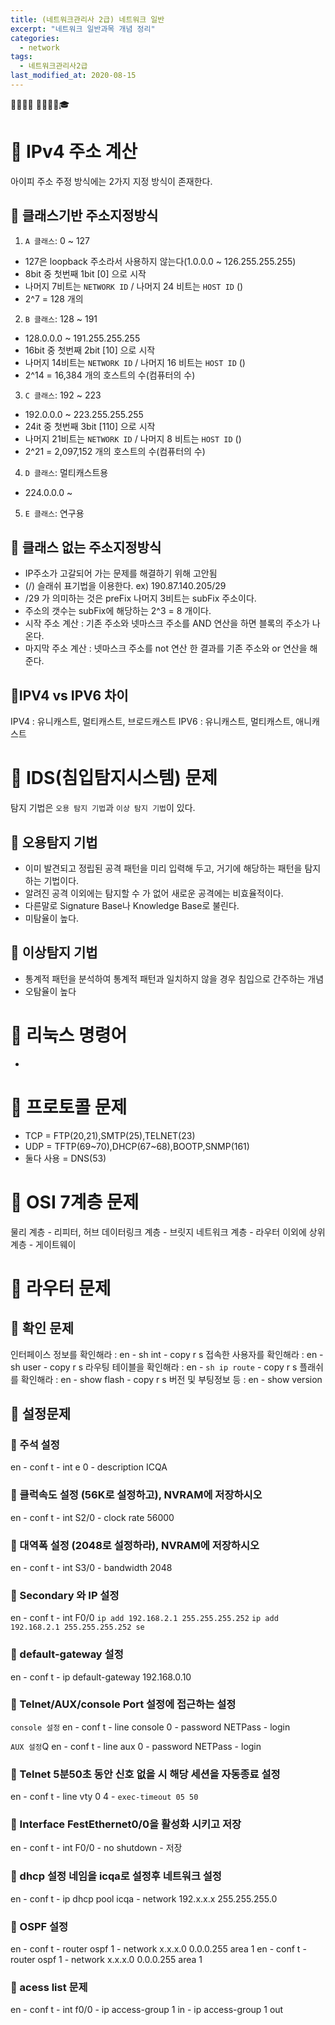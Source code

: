 ```yaml
---
title: (네트워크관리사 2급) 네트워크 일반
excerpt: "네트워크 일반과목 개념 정리"
categories:
  - network
tags:
  - 네트워크관리사2급
last_modified_at: 2020-08-15
---
```

💼📝🔑⏰ 📙📓📘📒🎓

# 💼 IPv4 주소 계산
아이피 주소 주정 방식에는 2가지 지정 방식이 존재한다.


## 📝 클래스기반 주소지정방식
1. `A 클래스`: 0 ~ 127
- 127은 loopback 주소라서 사용하지 않는다(1.0.0.0 ~ 126.255.255.255)
- 8bit 중 첫번째 1bit [0] 으로 시작
- 나머지 7비트는 `NETWORK ID` / 나머지 24 비트는 `HOST ID` ()
- 2^7 =  128 개의 
2. `B 클래스`: 128 ~ 191
- 128.0.0.0 ~ 191.255.255.255
- 16bit 중  첫번째 2bit [10] 으로 시작
- 나머지 14비트는 `NETWORK ID` / 나머지 16 비트는 `HOST ID` ()
- 2^14 =  16,384 개의 호스트의 수(컴퓨터의 수)
3. `C 클래스`: 192 ~ 223
- 192.0.0.0 ~ 223.255.255.255
- 24it 중  첫번째 3bit [110] 으로 시작
- 나머지 21비트는 `NETWORK ID` / 나머지 8 비트는 `HOST ID` ()
- 2^21 =  2,097,152 개의 호스트의 수(컴퓨터의 수)
4. `D 클래스`: 멀티캐스트용
- 224.0.0.0 ~ 
5. `E 클래스`: 연구용


## 📝 클래스 없는 주소지정방식
- IP주소가 고갈되어 가는 문제를 해결하기 위해 고안됨
- (/) 슬래쉬 표기법을 이용한다. ex) 190.87.140.205/29
- /29 가 의미하는 것은 preFix 나머지 3비트는 subFix 주소이다.
- 주소의 갯수는 subFix에 해당하는 2^3 = 8 개이다.
- 시작 주소 계산 : 기존 주소와 넷마스크 주소를 AND 연산을 하면 블록의 주소가 나온다.
- 마지막 주소 계산 : 넷마스크 주소를 not 연산 한 결과를 기존 주소와 or 연산을 해준다.


## 📝IPV4 vs IPV6 차이
IPV4 : 유니캐스트, 멀티캐스트, 브로드캐스트
IPV6 : 유니캐스트, 멀티캐스트, 애니캐스트


# 💼 IDS(침입탐지시스템) 문제
탐지 기법은 `오용 탐지 기법`과 `이상 탐지 기법`이 있다.

## 📝 오용탐지 기법
- 이미 발견되고 정립된 공격 패턴을 미리 입력해 두고, 거기에 해당하는 패턴을 탐지하는 기법이다.
- 알려진 공격 이외에는 탐지할 수 가 없어 새로운 공격에는 비효율적이다.
- 다른말로 Signature Base나 Knowledge Base로 불린다.
- 미탐율이 높다.

## 📝 이상탐지 기법
- 통계적 패턴을 분석하여 통계적 패턴과 일치하지 않을 경우 침입으로 간주하는 개념
- 오탐율이 높다

# 💼 리눅스 명령어
- 


# 💼 프로토콜 문제
- TCP = FTP(20,21),SMTP(25),TELNET(23)
- UDP = TFTP(69~70),DHCP(67~68),BOOTP,SNMP(161)
- 둘다 사용 = DNS(53)

# 💼 OSI 7계층 문제
물리 계층 - 리피터, 허브
데이터링크 계층 - 브릿지
네트워크 계층 - 라우터
이외에 상위계층 - 게이트웨이

# 💼 라우터 문제
## 📝 확인 문제
인터페이스 정보를 확인해라 : en - sh int - copy r s
접속한 사용자를 확인해라 : en - sh user - copy r s
라우팅 테이블을 확인해라 : en - `sh ip route` - copy r s
플래쉬를 확인해라 : en - show flash - copy r s
버전 및 부팅정보 등 : en - show version

## 📝 설정문제
### 🔑 주석 설정
en - conf t - int e 0 - description ICQA

### 🔑 클럭속도 설정 (56K로 설정하고), NVRAM에 저장하시오
en - conf t - int S2/0 - clock rate 56000

### 🔑 대역폭 설정 (2048로 설정하라), NVRAM에 저장하시오
en - conf t - int S3/0 - bandwidth 2048

### 🔑 Secondary 와 IP 설정
en - conf t - int F0/0
`ip add 192.168.2.1 255.255.255.252`
`ip add 192.168.2.1 255.255.255.252 se`

### 🔑 default-gateway 설정
en - conf t - ip default-gateway 192.168.0.10 


### 🔑 Telnet/AUX/console Port 설정에 접근하는 설정
`console 설정`
en - conf t - line console 0 - password NETPass - login 

`AUX 설정`Q
en - conf t - line aux 0 - password NETPass - login

### 🔑 Telnet 5분50초 동안 신호 없을 시 해당 세션을 자동종료 설정
en - conf t - line vty 0 4 - `exec-timeout 05 50`

### 🔑 Interface FestEthernet0/0을 활성화 시키고 저장
en - conf t - int F0/0 - no shutdown - 저장

### 🔑 dhcp 설정 네임을 icqa로 설정후 네트워크 설정
en - conf t - ip dhcp pool icqa - network 192.x.x.x 255.255.255.0

### 🔑 OSPF 설정
en - conf t - router ospf 1 - network x.x.x.0 0.0.0.255 area 1
en - conf t - router ospf 1 - network x.x.x.0 0.0.0.255 area 1

### 🔑 acess list 문제
en - conf t - int f0/0 - ip access-group 1 in - ip access-group 1 out
